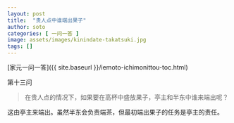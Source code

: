 ```yaml
---
layout: post
title:  "贵人点中谁端出果子"
author: soto
categories: [ 一问一答 ]
image: assets/images/kinindate-takatsuki.jpg
tags: []
---
```


[家元一问一答]({{ site.baseurl }}/iemoto-ichimonittou-toc.html)

第十三问

> 在贵人点的情况下，如果要在高杯中盛放果子，亭主和半东中谁来端出呢？

这由亭主来端出。虽然半东会负责端茶，但最初端出果子的任务是亭主的责任。
